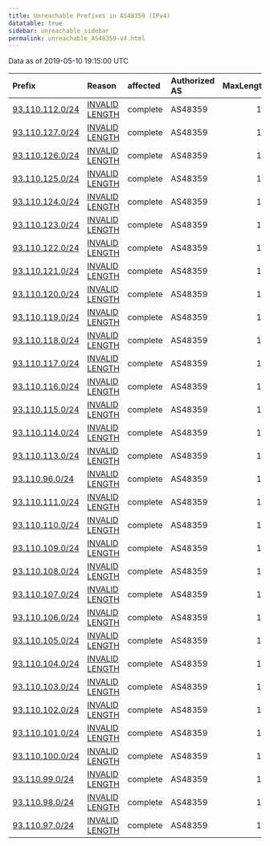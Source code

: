 ```yaml
---
title: Unreachable Prefixes in AS48359 (IPv4)
datatable: true
sidebar: unreachable_sidebar
permalink: unreachable_AS48359-v4.html
---
```


Data as of 2019-05-10 19:15:00 UTC


<div class="datatable-begin"></div>

| Prefix                                                   | Reason                                                                                                    | affected   | Authorized AS   |   MaxLength | Anchor                                         |   unreachable /24s |
|:---------------------------------------------------------|:----------------------------------------------------------------------------------------------------------|:-----------|:----------------|------------:|:-----------------------------------------------|-------------------:|
| [93.110.112.0/24](https://stat.ripe.net/93.110.112.0/24) | [INVALID LENGTH](https://rpki-validator.ripe.net/announcement-preview?asn=AS48359&prefix=93.110.112.0/24) | complete   | AS48359         |          19 | [RIPE](unreachable_RIPE_NCC_RPKI_Root-v4.html) |                  1 |
| [93.110.127.0/24](https://stat.ripe.net/93.110.127.0/24) | [INVALID LENGTH](https://rpki-validator.ripe.net/announcement-preview?asn=AS48359&prefix=93.110.127.0/24) | complete   | AS48359         |          19 | [RIPE](unreachable_RIPE_NCC_RPKI_Root-v4.html) |                  1 |
| [93.110.126.0/24](https://stat.ripe.net/93.110.126.0/24) | [INVALID LENGTH](https://rpki-validator.ripe.net/announcement-preview?asn=AS48359&prefix=93.110.126.0/24) | complete   | AS48359         |          19 | [RIPE](unreachable_RIPE_NCC_RPKI_Root-v4.html) |                  1 |
| [93.110.125.0/24](https://stat.ripe.net/93.110.125.0/24) | [INVALID LENGTH](https://rpki-validator.ripe.net/announcement-preview?asn=AS48359&prefix=93.110.125.0/24) | complete   | AS48359         |          19 | [RIPE](unreachable_RIPE_NCC_RPKI_Root-v4.html) |                  1 |
| [93.110.124.0/24](https://stat.ripe.net/93.110.124.0/24) | [INVALID LENGTH](https://rpki-validator.ripe.net/announcement-preview?asn=AS48359&prefix=93.110.124.0/24) | complete   | AS48359         |          19 | [RIPE](unreachable_RIPE_NCC_RPKI_Root-v4.html) |                  1 |
| [93.110.123.0/24](https://stat.ripe.net/93.110.123.0/24) | [INVALID LENGTH](https://rpki-validator.ripe.net/announcement-preview?asn=AS48359&prefix=93.110.123.0/24) | complete   | AS48359         |          19 | [RIPE](unreachable_RIPE_NCC_RPKI_Root-v4.html) |                  1 |
| [93.110.122.0/24](https://stat.ripe.net/93.110.122.0/24) | [INVALID LENGTH](https://rpki-validator.ripe.net/announcement-preview?asn=AS48359&prefix=93.110.122.0/24) | complete   | AS48359         |          19 | [RIPE](unreachable_RIPE_NCC_RPKI_Root-v4.html) |                  1 |
| [93.110.121.0/24](https://stat.ripe.net/93.110.121.0/24) | [INVALID LENGTH](https://rpki-validator.ripe.net/announcement-preview?asn=AS48359&prefix=93.110.121.0/24) | complete   | AS48359         |          19 | [RIPE](unreachable_RIPE_NCC_RPKI_Root-v4.html) |                  1 |
| [93.110.120.0/24](https://stat.ripe.net/93.110.120.0/24) | [INVALID LENGTH](https://rpki-validator.ripe.net/announcement-preview?asn=AS48359&prefix=93.110.120.0/24) | complete   | AS48359         |          19 | [RIPE](unreachable_RIPE_NCC_RPKI_Root-v4.html) |                  1 |
| [93.110.119.0/24](https://stat.ripe.net/93.110.119.0/24) | [INVALID LENGTH](https://rpki-validator.ripe.net/announcement-preview?asn=AS48359&prefix=93.110.119.0/24) | complete   | AS48359         |          19 | [RIPE](unreachable_RIPE_NCC_RPKI_Root-v4.html) |                  1 |
| [93.110.118.0/24](https://stat.ripe.net/93.110.118.0/24) | [INVALID LENGTH](https://rpki-validator.ripe.net/announcement-preview?asn=AS48359&prefix=93.110.118.0/24) | complete   | AS48359         |          19 | [RIPE](unreachable_RIPE_NCC_RPKI_Root-v4.html) |                  1 |
| [93.110.117.0/24](https://stat.ripe.net/93.110.117.0/24) | [INVALID LENGTH](https://rpki-validator.ripe.net/announcement-preview?asn=AS48359&prefix=93.110.117.0/24) | complete   | AS48359         |          19 | [RIPE](unreachable_RIPE_NCC_RPKI_Root-v4.html) |                  1 |
| [93.110.116.0/24](https://stat.ripe.net/93.110.116.0/24) | [INVALID LENGTH](https://rpki-validator.ripe.net/announcement-preview?asn=AS48359&prefix=93.110.116.0/24) | complete   | AS48359         |          19 | [RIPE](unreachable_RIPE_NCC_RPKI_Root-v4.html) |                  1 |
| [93.110.115.0/24](https://stat.ripe.net/93.110.115.0/24) | [INVALID LENGTH](https://rpki-validator.ripe.net/announcement-preview?asn=AS48359&prefix=93.110.115.0/24) | complete   | AS48359         |          19 | [RIPE](unreachable_RIPE_NCC_RPKI_Root-v4.html) |                  1 |
| [93.110.114.0/24](https://stat.ripe.net/93.110.114.0/24) | [INVALID LENGTH](https://rpki-validator.ripe.net/announcement-preview?asn=AS48359&prefix=93.110.114.0/24) | complete   | AS48359         |          19 | [RIPE](unreachable_RIPE_NCC_RPKI_Root-v4.html) |                  1 |
| [93.110.113.0/24](https://stat.ripe.net/93.110.113.0/24) | [INVALID LENGTH](https://rpki-validator.ripe.net/announcement-preview?asn=AS48359&prefix=93.110.113.0/24) | complete   | AS48359         |          19 | [RIPE](unreachable_RIPE_NCC_RPKI_Root-v4.html) |                  1 |
| [93.110.96.0/24](https://stat.ripe.net/93.110.96.0/24)   | [INVALID LENGTH](https://rpki-validator.ripe.net/announcement-preview?asn=AS48359&prefix=93.110.96.0/24)  | complete   | AS48359         |          19 | [RIPE](unreachable_RIPE_NCC_RPKI_Root-v4.html) |                  1 |
| [93.110.111.0/24](https://stat.ripe.net/93.110.111.0/24) | [INVALID LENGTH](https://rpki-validator.ripe.net/announcement-preview?asn=AS48359&prefix=93.110.111.0/24) | complete   | AS48359         |          19 | [RIPE](unreachable_RIPE_NCC_RPKI_Root-v4.html) |                  1 |
| [93.110.110.0/24](https://stat.ripe.net/93.110.110.0/24) | [INVALID LENGTH](https://rpki-validator.ripe.net/announcement-preview?asn=AS48359&prefix=93.110.110.0/24) | complete   | AS48359         |          19 | [RIPE](unreachable_RIPE_NCC_RPKI_Root-v4.html) |                  1 |
| [93.110.109.0/24](https://stat.ripe.net/93.110.109.0/24) | [INVALID LENGTH](https://rpki-validator.ripe.net/announcement-preview?asn=AS48359&prefix=93.110.109.0/24) | complete   | AS48359         |          19 | [RIPE](unreachable_RIPE_NCC_RPKI_Root-v4.html) |                  1 |
| [93.110.108.0/24](https://stat.ripe.net/93.110.108.0/24) | [INVALID LENGTH](https://rpki-validator.ripe.net/announcement-preview?asn=AS48359&prefix=93.110.108.0/24) | complete   | AS48359         |          19 | [RIPE](unreachable_RIPE_NCC_RPKI_Root-v4.html) |                  1 |
| [93.110.107.0/24](https://stat.ripe.net/93.110.107.0/24) | [INVALID LENGTH](https://rpki-validator.ripe.net/announcement-preview?asn=AS48359&prefix=93.110.107.0/24) | complete   | AS48359         |          19 | [RIPE](unreachable_RIPE_NCC_RPKI_Root-v4.html) |                  1 |
| [93.110.106.0/24](https://stat.ripe.net/93.110.106.0/24) | [INVALID LENGTH](https://rpki-validator.ripe.net/announcement-preview?asn=AS48359&prefix=93.110.106.0/24) | complete   | AS48359         |          19 | [RIPE](unreachable_RIPE_NCC_RPKI_Root-v4.html) |                  1 |
| [93.110.105.0/24](https://stat.ripe.net/93.110.105.0/24) | [INVALID LENGTH](https://rpki-validator.ripe.net/announcement-preview?asn=AS48359&prefix=93.110.105.0/24) | complete   | AS48359         |          19 | [RIPE](unreachable_RIPE_NCC_RPKI_Root-v4.html) |                  1 |
| [93.110.104.0/24](https://stat.ripe.net/93.110.104.0/24) | [INVALID LENGTH](https://rpki-validator.ripe.net/announcement-preview?asn=AS48359&prefix=93.110.104.0/24) | complete   | AS48359         |          19 | [RIPE](unreachable_RIPE_NCC_RPKI_Root-v4.html) |                  1 |
| [93.110.103.0/24](https://stat.ripe.net/93.110.103.0/24) | [INVALID LENGTH](https://rpki-validator.ripe.net/announcement-preview?asn=AS48359&prefix=93.110.103.0/24) | complete   | AS48359         |          19 | [RIPE](unreachable_RIPE_NCC_RPKI_Root-v4.html) |                  1 |
| [93.110.102.0/24](https://stat.ripe.net/93.110.102.0/24) | [INVALID LENGTH](https://rpki-validator.ripe.net/announcement-preview?asn=AS48359&prefix=93.110.102.0/24) | complete   | AS48359         |          19 | [RIPE](unreachable_RIPE_NCC_RPKI_Root-v4.html) |                  1 |
| [93.110.101.0/24](https://stat.ripe.net/93.110.101.0/24) | [INVALID LENGTH](https://rpki-validator.ripe.net/announcement-preview?asn=AS48359&prefix=93.110.101.0/24) | complete   | AS48359         |          19 | [RIPE](unreachable_RIPE_NCC_RPKI_Root-v4.html) |                  1 |
| [93.110.100.0/24](https://stat.ripe.net/93.110.100.0/24) | [INVALID LENGTH](https://rpki-validator.ripe.net/announcement-preview?asn=AS48359&prefix=93.110.100.0/24) | complete   | AS48359         |          19 | [RIPE](unreachable_RIPE_NCC_RPKI_Root-v4.html) |                  1 |
| [93.110.99.0/24](https://stat.ripe.net/93.110.99.0/24)   | [INVALID LENGTH](https://rpki-validator.ripe.net/announcement-preview?asn=AS48359&prefix=93.110.99.0/24)  | complete   | AS48359         |          19 | [RIPE](unreachable_RIPE_NCC_RPKI_Root-v4.html) |                  1 |
| [93.110.98.0/24](https://stat.ripe.net/93.110.98.0/24)   | [INVALID LENGTH](https://rpki-validator.ripe.net/announcement-preview?asn=AS48359&prefix=93.110.98.0/24)  | complete   | AS48359         |          19 | [RIPE](unreachable_RIPE_NCC_RPKI_Root-v4.html) |                  1 |
| [93.110.97.0/24](https://stat.ripe.net/93.110.97.0/24)   | [INVALID LENGTH](https://rpki-validator.ripe.net/announcement-preview?asn=AS48359&prefix=93.110.97.0/24)  | complete   | AS48359         |          19 | [RIPE](unreachable_RIPE_NCC_RPKI_Root-v4.html) |                  1 |

<div class="datatable-end"></div>